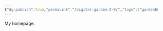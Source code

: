 ```yaml
---
{"dg-publish":true,"permalink":"/digital-garden-2-0/","tags":["gardenEntry"]}
---
```



My homepage.